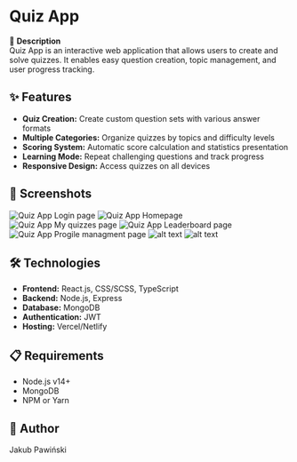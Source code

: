 # Quiz App

📝 **Description**  
Quiz App is an interactive web application that allows users to create and solve quizzes. It enables easy question creation, topic management, and user progress tracking.

## ✨ Features

- **Quiz Creation:** Create custom question sets with various answer formats
- **Multiple Categories:** Organize quizzes by topics and difficulty levels
- **Scoring System:** Automatic score calculation and statistics presentation
- **Learning Mode:** Repeat challenging questions and track progress
- **Responsive Design:** Access quizzes on all devices

## 📸 Screenshots

![Quiz App Login page](image.png)
![Quiz App Homepage](image-1.png)
![Quiz App My quizzes page](image-2.png)
![Quiz App Leaderboard page](image-3.png)
![Quiz App Progile managment page](image-4.png)
![alt text](image-5.png)
![alt text](image-6.png)

## 🛠️ Technologies

- **Frontend:** React.js, CSS/SCSS, TypeScript
- **Backend:** Node.js, Express
- **Database:** MongoDB
- **Authentication:** JWT
- **Hosting:** Vercel/Netlify

## 📋 Requirements

- Node.js v14+
- MongoDB
- NPM or Yarn

## 👤 Author

Jakub Pawiński
